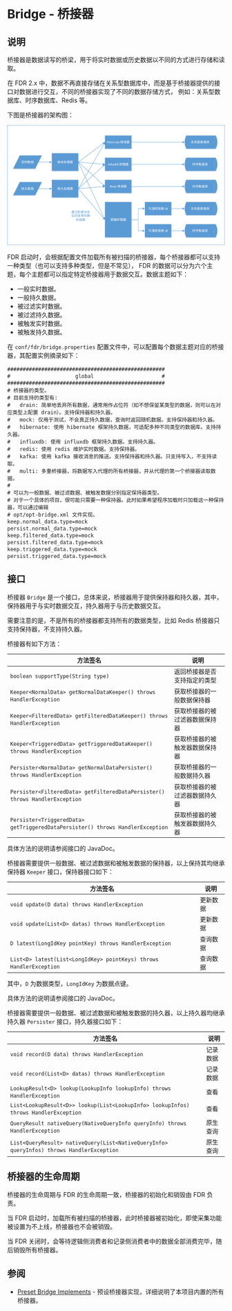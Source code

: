 # Bridge - 桥接器

## 说明

桥接器是数据读写的桥梁，用于将实时数据或历史数据以不同的方式进行存储和读取。

在 FDR 2.x 中，数据不再直接存储在关系型数据库中，而是基于桥接器提供的接口对数据进行交互，不同的桥接器实现了不同的数据存储方式，
例如：关系型数据库、时序数据库、Redis 等。

下图是桥接器的架构图：

![BridgeArchitecture.png](./images/BridgeArchitecture.png)

FDR 启动时，会根据配置文件加载所有被扫描的桥接器，每个桥接器都可以支持一种类型（也可以支持多种类型，但是不常见），
FDR 的数据可以分为六个主题，每个主题都可以指定特定桥接器用于数据交互。数据主题如下：

- 一般实时数据。
- 一般持久数据。
- 被过滤实时数据。
- 被过滤持久数据。
- 被触发实时数据。
- 被触发持久数据。

在 `conf/fdr/bridge.properties` 配置文件中，可以配置每个数据主题对应的桥接器，其配置实例摘录如下：

```properties
###################################################
#                     global                      #
###################################################
# 桥接器的类型。
# 目前支持的类型有:
#   drain: 简单地丢弃所有数据，通常用作占位符（如不想保留某类型的数据，则可以在对应类型上配置 drain）。支持保持器和持久器。
#   mock: 仅用于测试，不会真正持久数据，查询时返回随机数据。支持保持器和持久器。
#   hibernate: 使用 hibernate 框架持久数据，可适配多种不同类型的数据库。支持持久器。
#   influxdb: 使用 influxdb 框架持久数据。支持持久器。
#   redis: 使用 redis 维护实时数据。支持保持器。
#   kafka: 使用 kafka 接收消息的推送。支持保持器和持久器。只支持写入，不支持读取。
#   multi: 多重桥接器，将数据写入代理的所有桥接器，并从代理的第一个桥接器读取数据。
#
# 可以为一般数据、被过滤数据、被触发数据分别指定保持器类型。
# 对于一个具体的项目，很可能只需要一种保持器。此时如果希望程序加载时只加载这一种保持器，可以通过编辑
# opt/opt-bridge.xml 文件实现。
keep.normal_data.type=mock
persist.normal_data.type=mock
keep.filtered_data.type=mock
persist.filtered_data.type=mock
keep.triggered_data.type=mock
persist.triggered_data.type=mock
```

## 接口

桥接器 `Bridge` 是一个接口，总体来说，桥接器用于提供保持器和持久器，其中，保持器用于与实时数据交互，持久器用于与历史数据交互。

需要注意的是，不是所有的桥接器都支持所有的数据类型，比如 Redis 桥接器只支持保持器，不支持持久器。

桥接器有如下方法：

| 方法签名                                                                           | 说明              |
|--------------------------------------------------------------------------------|-----------------|
| `boolean supportType(String type)`                                             | 返回桥接器是否支持指定的类型  |
| `Keeper<NormalData> getNormalDataKeeper() throws HandlerException`             | 获取桥接器的一般数据保持器   |
| `Keeper<FilteredData> getFilteredDataKeeper() throws HandlerException`         | 获取桥接器的被过滤器数据保持器 |
| `Keeper<TriggeredData> getTriggeredDataKeeper() throws HandlerException`       | 获取桥接器的被触发器数据保持器 |
| `Persister<NormalData> getNormalDataPersister() throws HandlerException`       | 获取桥接器的一般数据持久器   |
| `Persister<FilteredData> getFilteredDataPersister() throws HandlerException`   | 获取桥接器的被过滤器数据持久器 |
| `Persister<TriggeredData> getTriggeredDataPersister() throws HandlerException` | 获取桥接器的被触发器数据持久器 |

具体方法的说明请参阅接口的 JavaDoc。

桥接器需要提供一般数据、被过滤数据和被触发数据的保持器，以上保持其均继承保持器 `Keeper` 接口，保持器接口如下：

| 方法签名                                                                | 说明   |
|---------------------------------------------------------------------|------|
| `void update(D data) throws HandlerException`                       | 更新数据 |
| `void update(List<D> datas) throws HandlerException`                | 更新数据 |
| `D latest(LongIdKey pointKey) throws HandlerException`              | 查询数据 |
| `List<D> latest(List<LongIdKey> pointKeys) throws HandlerException` | 查询数据 |

其中，`D` 为数据类型，`LongIdKey` 为数据点键。

具体方法的说明请参阅接口的 JavaDoc。

桥接器需要提供一般数据、被过滤数据和被触发数据的持久器，以上持久器均继承持久器 `Persister` 接口，持久器接口如下：

| 方法签名                                                                                      | 说明   |
|-------------------------------------------------------------------------------------------|------|
| `void record(D data) throws HandlerException`                                             | 记录数据 |
| `void record(List<D> datas) throws HandlerException`                                      | 记录数据 |
| `LookupResult<D> lookup(LookupInfo lookupInfo) throws HandlerException`                   | 查看   |
| `List<LookupResult<D>> lookup(List<LookupInfo> lookupInfos) throws HandlerException`      | 查看   |
| `QueryResult nativeQuery(NativeQueryInfo queryInfo) throws HandlerException`              | 原生查询 |
| `List<QueryResult> nativeQuery(List<NativeQueryInfo> queryInfos) throws HandlerException` | 原生查询 |

## 桥接器的生命周期

桥接器的生命周期与 FDR 的生命周期一致，桥接器的初始化和销毁由 FDR 负责。

当 FDR 启动时，加载所有被扫描的桥接器，此时桥接器被初始化，即使采集功能被设置为不上线，桥接器也不会被销毁。

当 FDR 关闭时，会等待逻辑侧消费者和记录侧消费者中的数据全部消费完毕，随后销毁所有桥接器。

## 参阅

- [Preset Bridge Implements](./PresetBridgeImplements.md) - 预设桥接器实现，详细说明了本项目内置的所有桥接器。

